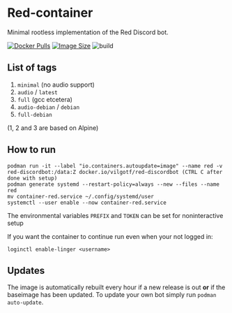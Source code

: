 # Red-container
Minimal rootless implementation of the Red Discord bot.

[![Docker Pulls](https://img.shields.io/docker/pulls/vilgotf/red-discordbot)](https://hub.docker.com/r/vilgotf/red-discordbot)
[![Image Size](https://images.microbadger.com/badges/image/vilgotf/red-discordbot.svg)](https://microbadger.com/images/vilgotf/red-discordbot)
![build](https://github.com/vilgotf/Red-container/workflows/build/badge.svg?branch=main)

## List of tags
1. `minimal` (no audio support)
2. `audio` / `latest`
3. `full` (gcc etcetera)
4. `audio-debian` / `debian`
5. `full-debian`

(1, 2 and 3 are based on Alpine)

## How to run
```
podman run -it --label "io.containers.autoupdate=image" --name red -v red-discordbot:/data:Z docker.io/vilgotf/red-discordbot (CTRL C after done with setup)
podman generate systemd --restart-policy=always --new --files --name red
mv container-red.service ~/.config/systemd/user
systemctl --user enable --now container-red.service
```

The environmental variables `PREFIX` and `TOKEN` can be set for noninteractive setup

If you want the container to continue run even when your not logged in:
```
loginctl enable-linger <username>
```

## Updates

The image is automatically rebuilt every hour if a new release is out **or** if the baseimage has been updated.
To update your own bot simply run `podman auto-update`.
